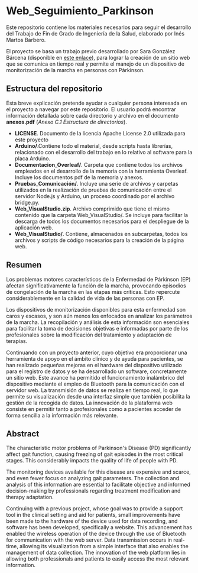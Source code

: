 # Web_Seguimiento_Parkinson

Este repositorio contiene los materiales necesarios para seguir el desarrollo del Trabajo de Fin de Grado de Ingeniería de la Salud, elaborado por Inés Martos Barbero.

El proyecto se basa un trabajo previo desarrollado por Sara González Bárcena (disponible en [este enlace](https://github.com/saragonzalezbarcena/TFG_Deteccion_Activ_Muscular)), para lograr la creación de un sitio web que se comunica en tiempo real y permite el manejo de un dispositivo de monitorización de la marcha en personas con Párkinson.

## Estructura del repositorio
Esta breve explicación pretende ayudar a cualquier persona interesada en el proyecto a navegar por este repositorio. El usuario podrá encontrar información detallada sobre cada directorio y archivo en el documento **anexos.pdf** (*Anexo C.1 Estructura de directorios*).

- **LICENSE**. Documento de la licencia Apache License 2.0 utilizada para este proyecto
- **Arduino/**.Contiene todo el material, desde scripts hasta librerías, relacionado con el desarrollo del trabajo en lo relativo al software para la placa Arduino.
- **Documentacion_Overleaf/**. Carpeta que contiene todos los archivos empleados en el desarrollo de la memoria con la herramienta Overleaf. Incluye los documentos pdf de la memoria y anexos.
- **Pruebas_Comunicación/**. Incluye una serie de archivos y carpetas utilizados en la realización de pruebas de comunicación entre el servidor Node.js y Arduino, un proceso coordinado por el archivo bridge.py.
- **Web_VisualStudio.zip**. Archivo comprimido que tiene el mismo contenido que la carpeta Web_VisualStudio/. Se incluye para facilitar la descarga de todos los documentos necesarios para el despliegue de la aplicación web.
- **Web_VisualStudio/**. Contiene, almacenados en subcarpetas, todos los archivos y scripts de código necesarios para la creación de la página web.

## Resumen
Los problemas motores característicos de la Enfermedad de Párkinson (EP) afectan significativamente la función de la marcha, provocando episodios de congelación de la marcha en las etapas más críticas. Esto repercute considerablemente en la calidad de vida de las personas con EP.

Los dispositivos de monitorización disponibles para esta enfermedad son caros y escasos, y son aún menos los enfocados en analizar los parámetros de la marcha. La recopilación y análisis de esta información son esenciales para facilitar la toma de decisiones objetivas e informadas por parte de los profesionales sobre la modificación del tratamiento y adaptación de terapias.

Continuando con un proyecto anterior, cuyo objetivo era proporcionar una herramienta de apoyo en el ámbito clínico y de ayuda para pacientes, se han realizado pequeñas mejoras en el hardware del dispositivo utilizado para el registro de datos y se ha desarrollado un software, concretamente un sitio web. Este avance ha permitido el funcionamiento inalámbrico del dispositivo mediante el empleo de Bluetooth para la comunicación con el servidor web. La transmisión de datos se realiza en tiempo real, lo que permite su visualización desde una interfaz simple que también posibilita la gestión de la recogida de datos. La innovación de la plataforma web consiste en permitir tanto a profesionales como a pacientes acceder de forma sencilla a la información más relevante.

## Abstract
The characteristic motor problems of Parkinson's Disease (PD) significantly affect gait function, causing freezing of gait episodes in the most critical stages. This considerably impacts the quality of life of people with PD.

The monitoring devices available for this disease are expensive and scarce, and even fewer focus on analyzing gait parameters. The collection and analysis of this information are essential to facilitate objective and informed decision-making by professionals regarding treatment modification and therapy adaptation.

Continuing with a previous project, whose goal was to provide a support tool in the clinical setting and aid for patients, small improvements have been made to the hardware of the device used for data recording, and software has been developed, specifically a website. This advancement has enabled the wireless operation of the device through the use of Bluetooth for communication with the web server. Data transmission occurs in real-time, allowing its visualization from a simple interface that also enables the management of data collection. The innovation of the web platform lies in allowing both professionals and patients to easily access the most relevant information.
